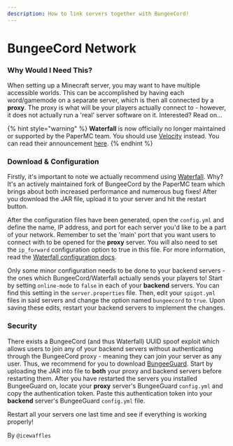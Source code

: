 ```yaml
---
description: How to link servers together with BungeeCord!
---
```


# BungeeCord Network

### **Why Would I Need This?**

When setting up a Minecraft server, you may want to have multiple accessible worlds. This can be accomplished by having each word/gamemode on a separate server, which is then all connected by a **proxy**. The proxy is what will be your players actually connect to - however, it does not actually run a 'real' server software on it. Interested? Read on...

{% hint style="warning" %}
**Waterfall** is now officially no longer maintained or supported by the PaperMC team. You should use [Velocity](velocity-network.md) instead. You can read their announcement [here](https://forums.papermc.io/threads/announcing-the-end-of-life-of-waterfall.1088/).
{% endhint %}

### **Download & Configuration**

Firstly, it's important to note we actually recommend using [Waterfall](https://papermc.io/downloads#Waterfall). Why? It's an actively maintained fork of BungeeCord by the PaperMC team which brings about both increased performance and numerous bug fixes! After you download the JAR file, upload it to your server and hit the restart button.

After the configuration files have been generated, open the `config.yml` and define the name, IP address, and port for each server you'd like to be a part of your network. Remember to set the 'main' port that you want users to connect with to be opened for the **proxy** server. You will also need to set the `ip_forward` configuration option to true in this file. For more information, read the [Waterfall configuration docs](https://paper.readthedocs.io/en/latest/waterfall/configuration.html).

Only some minor configuration needs to be done to your backend servers - the ones which BungeeCord/Waterfall actually sends your players to! Start by setting `online-mode` to `false` in each of your **backend** servers. You can find this setting in the `server.properties` file. Then, edit your `spigot.yml` files in said servers and change the option named `bungeecord` to `true`. Upon saving these edits, restart your backend servers to implement the changes.

### **Security**

There exists a BungeeCord (and thus Waterfall) UUID spoof exploit which allows users to join any of your backend servers without authenticating through the BungeeCord proxy - meaning they can join your server as any user. Thus, we recommend for you to download [BungeeGuard](https://www.spigotmc.org/resources/bungeeguard.79601/). Start by uploading the JAR into file to **both** your proxy and backend servers before restarting them. After you have restarted the servers you installed BungeeGuard on, locate your **proxy** server's BungeeGuard `config.yml` and copy the authentication token. Paste this authentication token into your **backend** server's BungeeGuard `config.yml` file.

Restart all your servers one last time and see if everything is working properly!

By `@icewaffles`
